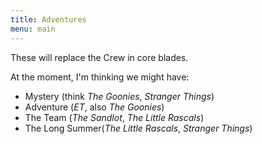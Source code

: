 ```yaml
---
title: Adventures
menu: main
---
```


These will replace the Crew in core blades.

<!--more-->

At the moment, I'm thinking we might
have:

- Mystery (think _The Goonies_, _Stranger Things_)
- Adventure (_ET_, also _The Goonies_)
- The Team (_The Sandlot_, _The Little Rascals_)
- The Long Summer(_The Little Rascals_, _Stranger Things_)
